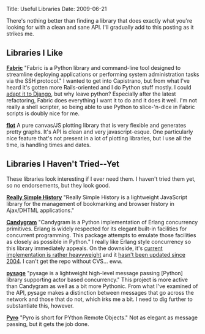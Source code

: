 Title: Useful Libraries
Date: 2009-06-21

There's nothing better than finding a library that does exactly what you're
looking for with a clean and sane API. I'll gradually add to this posting as
it strikes me.

Libraries I Like
----------------

**[Fabric](http://fabfile.org/)** "Fabric is a Python library and command-line
tool designed to streamline deploying applications or performing system
administration tasks via the SSH protocol." I wanted to get into Capistrano,
but from what I've heard it's gotten more Rails-oriented and I do Python stuff
mostly. I could [adapt it to
Django](http://playgroundblues.com/posts/2008/mar/17/capistrano-rules/), but
why leave python? Especially after the latest refactoring, Fabric does
everything I want it to do and it does it well. I'm not really a shell
scripter, so being able to use Python to slice-'n-dice in Fabric scripts is
doubly nice for me.

**[flot](http://code.google.com/p/flot/)** A pure canvas/JS plotting library
that is very flexible and generates pretty graphs. It's API is clean and very
javascript-esque. One particularly nice feature that's not present in a lot of
plotting libraries, but I use all the time, is handling times and dates.

Libraries I Haven't Tried--Yet
------------------------------

These libraries look interesting if I ever need them. I haven't tried them
yet, so no endorsements, but they look good.

**[Really Simple History](http://code.google.com/p/reallysimplehistory/)**
"Really Simple History is a lightweight JavaScript library for the management
of bookmarking and browser history in Ajax/DHTML applications."

**[Candygram](http://candygram.sourceforge.net/)** "Candygram is a Python
implementation of Erlang concurrency primitives. Erlang is widely respected
for its elegant built-in facilities for concurrent programming. This package
attempts to emulate those facilities as closely as possible in Python." I
really like Erlang style concurrency so this library immediately appeals. On
the downside, it's [current implementation is rather
heavyweight](http://mail.python.org/pipermail/python-3000/2006-September/003718.html)
and it [hasn't been updated since 2004](http://candygram.sourceforge.net/). I
can't get the repo without CVS... eww.

**[pysage](http://code.google.com/p/pysage/)** "pysage is a lightweight
high-level message passing [Python] library supporting actor based
concurrency." This project is more active than Candygram as well as a bit more
Pythonic. From what I've examined of the API, pysage makes a distinction
between messages that go across the network and those that do not, which irks
me a bit. I need to dig further to substantiate this, however.

**[Pyro](http://pyro.sourceforge.net/)** "Pyro is short for PYthon Remote
Objects." Not as elegant as message passing, but it gets the job done.
